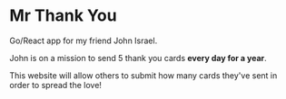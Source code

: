 # Mr Thank You

Go/React app for my friend John Israel.

John is on a mission to send 5 thank you cards **every day for a year**.

This website will allow others to submit how many cards they've sent in order to
spread the love!

